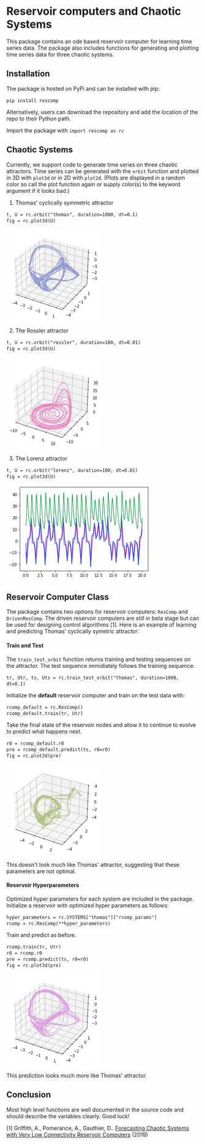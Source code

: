 # Reservoir computers and Chaotic Systems

This package contains an ode based reservoir computer for learning time series data.
The package also includes functions for generating and plotting time series data for three chaotic systems.

## Installation
The package is hosted on PyPi and can be installed with pip:
```
pip install rescomp
```
Alternatively, users can download the repository and add the location of the repo to their Python path.

Import the package with `import rescomp as rc`

## Chaotic Systems

Currently, we support code to generate time series on three chaotic attractors. Time series can be generated with the `orbit` function and plotted in 3D with `plot3d` or in 2D with `plot2d`. (Plots are displayed in a random color so call the plot function again or supply color(s) to the keyword argument if it looks bad.)

 1. Thomas' cyclically symmetric attractor

```
t, U = rc.orbit("thomas", duration=1000, dt=0.1)
fig = rc.plot3d(U)
```
![Thomas' cyclically symmetric attractor](https://raw.githubusercontent.com/djpasseyjr/rescomp/main/images/thomas.png)

 2. The Rossler attractor

```
t, U = rc.orbit("rossler", duration=100, dt=0.01)
fig = rc.plot3d(U)
```

![Rossler attractor](https://raw.githubusercontent.com/djpasseyjr/rescomp/main/images/rossler.png)


 3. The Lorenz attractor

 ```
t, U = rc.orbit("lorenz", duration=100, dt=0.01)
fig = rc.plot3d(U)
```
![Lorenz attractor](https://raw.githubusercontent.com/djpasseyjr/rescomp/main/images/lorenz.png)

## Reservoir Computer Class

The package contains two options for reservoir computers: `ResComp` and `DrivenResComp`. The driven reservoir computers are still in beta stage but can be used for designing control algorithms [1]. Here is an example of learning and predicting Thomas' cyclically symetric attractor:

#### Train and Test
The `train_test_orbit` function returns training and testing sequences on the attractor. The test sequence immidiately follows the training sequence.
```
tr, Utr, ts, Uts = rc.train_test_orbit("thomas", duration=1000, dt=0.1)
```

Initialize the **default** reservoir computer and train on the test data with:

```
rcomp_default = rc.ResComp()
rcomp_default.train(tr, Utr)
```

Take the final state of the reservoir nodes and allow it to continue to evolve to predict what happens next.

```
r0 = rcomp_default.r0
pre = rcomp_default.predict(ts, r0=r0)
fig = rc.plot3d(pre)
```

![Prediction with default parameters. (Not so good)](https://raw.githubusercontent.com/djpasseyjr/rescomp/main/images/defaultrcomp.png)

This doesn't look much like Thomas' attractor, suggesting that these parameters are not optimal.

#### Reservoir Hyperparameters
Optimized hyper parameters for each system are included in the package. Initialize a reservoir with optimized hyper parameters as follows:

```
hyper_parameters = rc.SYSTEMS["thomas"]["rcomp_params"]
rcomp = rc.ResComp(**hyper_parameters)
```

Train and predict as before.

```
rcomp.train(tr, Utr)
r0 = rcomp.r0
pre = rcomp.predict(ts, r0=r0)
fig = rc.plot3d(pre)
```
![Prediction with optimized parameters. (Good!)](https://raw.githubusercontent.com/djpasseyjr/rescomp/main/images/optrcomp.png)

This prediction looks much more like Thomas' attractor.

## Conclusion

Most high level functions are well documented in the source code and should describe the variables clearly. Good luck!


[1] Griffith, A., Pomerance, A., Gauthier, D.. [Forecasting Chaotic Systems with Very Low Connectivity Reservoir
Computers](https://arxiv.org/pdf/1910.00659.pdf) (2019)

